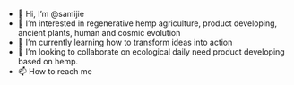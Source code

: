 - 👋 Hi, I’m @samijie
- 👀 I’m interested in regenerative hemp agriculture, product developing, ancient plants, human and cosmic evolution
- 🌱 I’m currently learning how to transform ideas into action
- 💞️ I’m looking to collaborate on ecological daily need product developing based on hemp.
- 📫 How to reach me 

<!---
samijie/samijie is a ✨ special ✨ repository because its `README.md` (this file) appears on your GitHub profile.
You can click the Preview link to take a look at your changes.
--->
